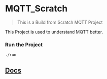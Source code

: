 # MQTT_Scratch

> This is a Build from Scratch MQTT Project

This Project is used to understand MQTT better.

### Run the Project

```bash
./run
```

## [Docs](./Docs/Documentation.md)
